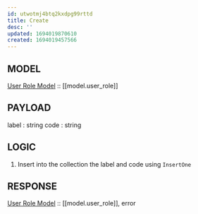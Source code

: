 ```yaml
---
id: utwotmj4btq2kxdpg99rttd
title: Create
desc: ''
updated: 1694019870610
created: 1694019457566
---
```


## MODEL
[User Role Model](./model.user_role.md) :: [[model.user_role]]

## PAYLOAD
label : string
code : string

## LOGIC
1. Insert into the collection the label and code using `InsertOne`


## RESPONSE
[User Role Model](./model.user_role.md) :: [[model.user_role]], error